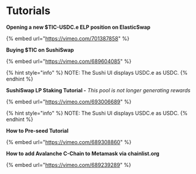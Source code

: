 # Tutorials

**Opening a new $TIC-USDC.e ELP position on ElasticSwap**

{% embed url="https://vimeo.com/701387858" %}

**Buying $TIC on SushiSwap**&#x20;

{% embed url="https://vimeo.com/689604085" %}

{% hint style="info" %}
NOTE: The Sushi UI displays USDC.e as USDC.
{% endhint %}

**SushiSwap LP Staking Tutorial  -** _This pool is not longer generating rewards_

{% embed url="https://vimeo.com/693006689" %}

{% hint style="info" %}
NOTE: The Sushi UI displays USDC.e as USDC.
{% endhint %}

**How to Pre-seed Tutorial**

{% embed url="https://vimeo.com/689308860" %}

**How to add Avalanche C-Chain to Metamask via chainlist.org**

{% embed url="https://vimeo.com/689239289" %}
